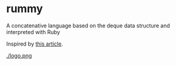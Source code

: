 # rummy
A concatenative language based on the deque data structure and interpreted with Ruby

Inspired by [this article](https://concatenative.org/wiki/view/Deque).

[./logo.png](Logo)
